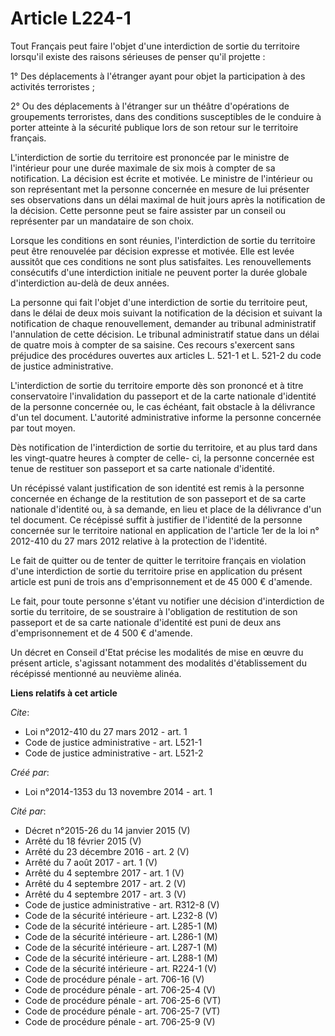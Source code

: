 # Article L224-1

Tout Français peut faire l'objet d'une interdiction de sortie du territoire lorsqu'il existe des raisons sérieuses de penser
qu'il projette :

1° Des déplacements à l'étranger ayant pour objet la participation à des activités terroristes ;

2° Ou des déplacements à l'étranger sur un théâtre d'opérations de groupements terroristes, dans des conditions susceptibles
de le conduire à porter atteinte à la sécurité publique lors de son retour sur le territoire français.

L'interdiction de sortie du territoire est prononcée par le ministre de l'intérieur pour une durée maximale de six mois à
compter de sa notification. La décision est écrite et motivée. Le ministre de l'intérieur ou son représentant met la personne
concernée en mesure de lui présenter ses observations dans un délai maximal de huit jours après la notification de la
décision. Cette personne peut se faire assister par un conseil ou représenter par un mandataire de son choix.

Lorsque les conditions en sont réunies, l'interdiction de sortie du territoire peut être renouvelée par décision expresse et
motivée. Elle est levée aussitôt que ces conditions ne sont plus satisfaites. Les renouvellements consécutifs d'une
interdiction initiale ne peuvent porter la durée globale d'interdiction au-delà de deux années.

La personne qui fait l'objet d'une interdiction de sortie du territoire peut, dans le délai de deux mois suivant la
notification de la décision et suivant la notification de chaque renouvellement, demander au tribunal administratif
l'annulation de cette décision. Le tribunal administratif statue dans un délai de quatre mois à compter de sa saisine. Ces
recours s'exercent sans préjudice des procédures ouvertes aux articles L. 521-1 et L. 521-2 du code de justice
administrative.

L'interdiction de sortie du territoire emporte dès son prononcé et à titre conservatoire l'invalidation du passeport et de la
carte nationale d'identité de la personne concernée ou, le cas échéant, fait obstacle à la délivrance d'un tel document.
L'autorité administrative informe la personne concernée par tout moyen.

Dès notification de l'interdiction de sortie du territoire, et au plus tard dans les vingt-quatre heures à compter de celle-
ci, la personne concernée est tenue de restituer son passeport et sa carte nationale d'identité.

Un récépissé valant justification de son identité est remis à la personne concernée en échange de la restitution de son
passeport et de sa carte nationale d'identité ou, à sa demande, en lieu et place de la délivrance d'un tel document. Ce
récépissé suffit à justifier de l'identité de la personne concernée sur le territoire national en application de l'article
1er de la loi n° 2012-410 du 27 mars 2012 relative à la protection de l'identité.

Le fait de quitter ou de tenter de quitter le territoire français en violation d'une interdiction de sortie du territoire
prise en application du présent article est puni de trois ans d'emprisonnement et de 45 000 € d'amende.

Le fait, pour toute personne s'étant vu notifier une décision d'interdiction de sortie du territoire, de se soustraire à
l'obligation de restitution de son passeport et de sa carte nationale d'identité est puni de deux ans d'emprisonnement et de
4 500 € d'amende.

Un décret en Conseil d'Etat précise les modalités de mise en œuvre du présent article, s'agissant notamment des modalités
d'établissement du récépissé mentionné au neuvième alinéa.

**Liens relatifs à cet article**

_Cite_:

  - Loi n°2012-410 du 27 mars 2012 - art. 1
  - Code de justice administrative - art. L521-1
  - Code de justice administrative - art. L521-2

_Créé par_:

  - Loi n°2014-1353 du 13 novembre 2014 - art. 1

_Cité par_:

  - Décret n°2015-26 du 14 janvier 2015 (V)
  - Arrêté du 18 février 2015 (V)
  - Arrêté du 23 décembre 2016 - art. 2 (V)
  - Arrêté du 7 août 2017 - art. 1 (V)
  - Arrêté du 4 septembre 2017 - art. 1 (V)
  - Arrêté du 4 septembre 2017 - art. 2 (V)
  - Arrêté du 4 septembre 2017 - art. 3 (V)
  - Code de justice administrative - art. R312-8 (V)
  - Code de la sécurité intérieure - art. L232-8 (V)
  - Code de la sécurité intérieure - art. L285-1 (M)
  - Code de la sécurité intérieure - art. L286-1 (M)
  - Code de la sécurité intérieure - art. L287-1 (M)
  - Code de la sécurité intérieure - art. L288-1 (M)
  - Code de la sécurité intérieure - art. R224-1 (V)
  - Code de procédure pénale - art. 706-16 (V)
  - Code de procédure pénale - art. 706-25-4 (V)
  - Code de procédure pénale - art. 706-25-6 (VT)
  - Code de procédure pénale - art. 706-25-7 (VT)
  - Code de procédure pénale - art. 706-25-9 (V)
